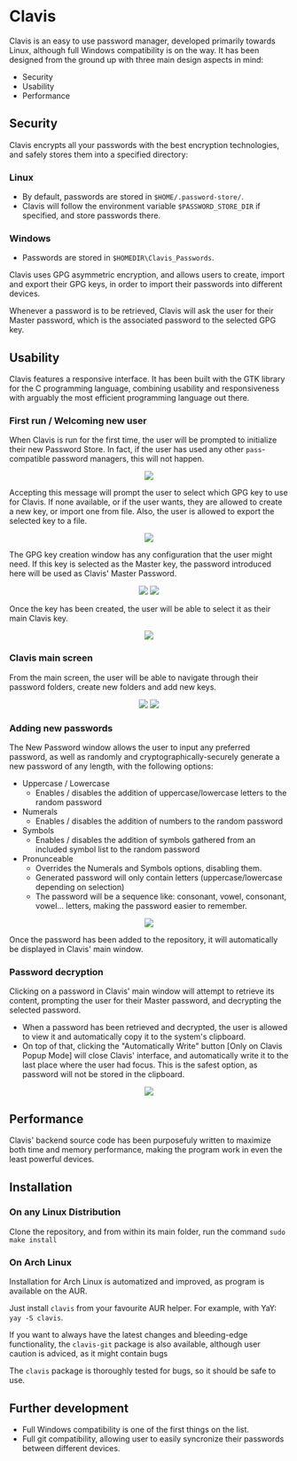 # Clavis

Clavis is an easy to use password manager, developed primarily towards Linux, although full Windows compatibility is on the way. It has been designed from the ground up with three main design aspects in mind:

* Security
* Usability
* Performance

## Security

Clavis encrypts all your passwords with the best encryption technologies, and safely stores them into a specified directory:

### Linux
* By default, passwords are stored in ```$HOME/.password-store/```.
* Clavis will follow the environment variable ```$PASSWORD_STORE_DIR``` if specified, and store passwords there.

### Windows
* Passwords are stored in ```$HOMEDIR\Clavis_Passwords```.
  
Clavis uses GPG asymmetric encryption, and allows users to create, import and export their GPG keys, in order to import their passwords into different devices.

Whenever a password is to be retrieved, Clavis will ask the user for their Master password, which is the associated password to the selected GPG key.

## Usability

Clavis features a responsive interface. It has been built with the GTK library for the C programming language, combining usability and responsiveness with arguably the most efficient programming language out there.

### First run / Welcoming new user

When Clavis is run for the first time, the user will be prompted to initialize their new Password Store. In fact, if the user has used any other ```pass```-compatible password managers, this will not happen.

<p align="center">
  <img src="https://user-images.githubusercontent.com/98960550/182032324-e41a1505-5713-495a-bb52-202a7e4f5a11.png">
</p>

Accepting this message will prompt the user to select which GPG key to use for Clavis. If none available, or if the user wants, they are allowed to create a new key, or import one from file. Also, the user is allowed to export the selected key to a file.

<p align="center">
  <img src="https://user-images.githubusercontent.com/98960550/182032379-60c713e5-0a32-4bdc-89f4-d17c4eaac350.png">
</p>

The GPG key creation window has any configuration that the user might need. If this key is selected as the Master key, the password introduced here will be used as Clavis' Master Password.

<p align="center">
  <img src="https://user-images.githubusercontent.com/98960550/182032460-cb7f046a-d73c-4795-83b1-5806bd98462c.png"> <img src="https://user-images.githubusercontent.com/98960550/182032462-fbe2fd24-e0fe-4ce9-87a6-543bfa4f34cf.png">
</p>

Once the key has been created, the user will be able to select it as their main Clavis key.

<p align="center">
  <img src="https://user-images.githubusercontent.com/98960550/182032465-7935928b-41d8-40df-ae52-06cdbb60ff40.png">
</p>

### Clavis main screen

From the main screen, the user will be able to navigate through their password folders, create new folders and add new keys.

<p align="center">
  <img src="https://user-images.githubusercontent.com/98960550/182032822-30aba8ad-5cc3-4426-8c51-8812471b20c6.png"> <img src="https://user-images.githubusercontent.com/98960550/182032869-e54caa8b-4027-440c-9b81-fba151f3c35a.png">
</p>

### Adding new passwords

The New Password window allows the user to input any preferred password, as well as randomly and cryptographically-securely generate a new password of any length, with the following options:
* Uppercase / Lowercase
  * Enables / disables the addition of uppercase/lowercase letters to the random password
* Numerals
  * Enables / disables the addition of numbers to the random password
* Symbols
  * Enables / disables the addition of symbols gathered from an included symbol list to the random password
* Pronunceable
  * Overrides the Numerals and Symbols options, disabling them.
  * Generated password will only contain letters (uppercase/lowercase depending on selection)
  * The password will be a sequence like: consonant, vowel, consonant, vowel... letters, making the password easier to remember.

<p align="center">
  <img src="https://user-images.githubusercontent.com/98960550/182032975-6ead4de0-4cbf-44f6-bbd7-b9cbf235bf50.png">
</p>

Once the password has been added to the repository, it will automatically be displayed in Clavis' main window.


### Password decryption

Clicking on a password in Clavis' main window will attempt to retrieve its content, prompting the user for their Master password, and decrypting the selected password.

* When a password has been retrieved and decrypted, the user is allowed to view it and automatically copy it to the system's clipboard.
* On top of that, clicking the "Automatically Write" button [Only on Clavis Popup Mode] will close Clavis' interface, and automatically write it to the last place where the user had focus. This is the safest option, as password will not be stored in the clipboard.

<p align="center">
  <img src="https://user-images.githubusercontent.com/98960550/182033325-22d1fc75-9557-4fea-8f2f-d8936f18e625.png">
</p>



## Performance

Clavis' backend source code has been purposefuly written to maximize both time and memory performance, making the program work in even the least powerful devices.

## Installation

### On any Linux Distribution

Clone the repository, and from within its main folder, run the command ```sudo make install```

### On Arch Linux

Installation for Arch Linux is automatized and improved, as program is available on the AUR.

Just install ```clavis``` from your favourite AUR helper. For example, with YaY: ```yay -S clavis```.

If you want to always have the latest changes and bleeding-edge functionality, the ```clavis-git``` package is also available, although user caution is adviced, as it might contain bugs

The ```clavis``` package is thoroughly tested for bugs, so it should be safe to use.

## Further development

* Full Windows compatibility is one of the first things on the list.
* Full git compatibility, allowing user to easily syncronize their passwords between different devices.
